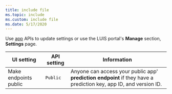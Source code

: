 ```yaml
---
title: include file
ms.topic: include
ms.custom: include file
ms.date: 5/17/2020
---
```


Use [app](https://westus.dev.cognitive.microsoft.com/docs/services/5890b47c39e2bb17b84a55ff/operations/58aeface39e2bb03dcd5909e) APIs to update settings or use the LUIS portal's **Manage** section, **Settings** page.


|UI setting|API setting|Information|
|--|--|--|
|Make endpoints public|`Public`|Anyone can access your public app' **prediction endpoint** if they have a prediction key, app ID, and version ID. |
